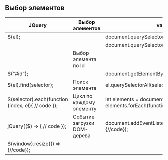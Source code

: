 
## Выбор элементов

| JQuery                                             | Выбор элементов             | vanillajs                                                                                       |
| -------------------------------------------------- | --------------------------- | ----------------------------------------------------------------------------------------------- |
| $(el);                                             |                             | document.querySelector(el);                                                                     |
|                                                    |                             | document.querySelectorAll(el);                                                                  |
|                                                    | Выбор элемента по Id        |                                                                                                 |
| $("#id");                                          |                             | document.getElementById("id");                                                                  |
| $(el).find(selector);                              | Поиск элемента              | el.querySelectorAll(selector);                                                                  |
| S(selector).each(function (index, el){ // code }); | Цикл по каждому элементу    | let elements = document.querySelectorAll(el); elements.forEach(function (el, index){ // code}); |
| jQuery(($) => { // code });                        | Событие загрузки DOM-дерева | document.addEventListener("DOMContentLoaded", {//code});                                        |
| $(window).resize(() => {//code});                  |                             |                                                                                                 |
